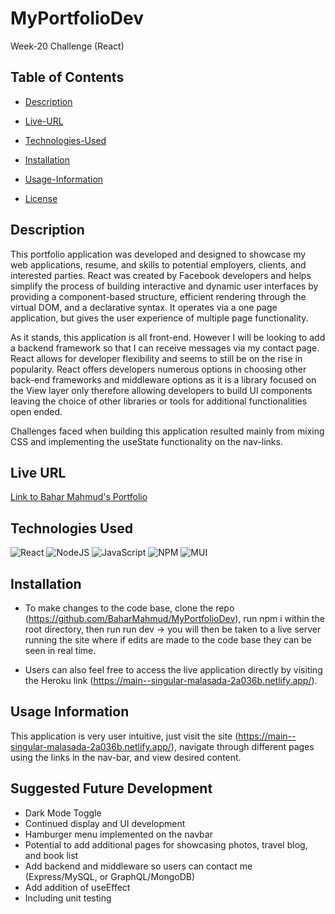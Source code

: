 # MyPortfolioDev


Week-20 Challenge (React)


## Table of Contents

- [Description](#description)

- [Live-URL](#live-url)


- [Technologies-Used](#technologies-used)

- [Installation](#installation)

- [Usage-Information](#usage-information)

- [License](#license)

## Description

This portfolio application was developed and designed to showcase my web applications, resume, and skills to potential employers, clients, and interested parties. React was created by Facebook developers and helps simplify the process of building interactive and dynamic user interfaces by providing a component-based structure, efficient rendering through the virtual DOM, and a declarative syntax. It operates via a one page application, but gives the user experience of multiple page functionality.

As it stands, this application is all front-end. However I will be looking to add a backend framework so that I can receive messages via my contact page. React allows for developer flexibility and seems to still be on the rise in popularity. React offers developers numerous options in choosing other back-end frameworks and middleware options as it is a library focused on the View layer only therefore allowing developers to build UI components leaving the choice of other libraries or tools for additional functionalities open ended.

Challenges faced when building this application resulted mainly from mixing CSS and implementing the useState functionality on the nav-links. 

## Live URL

[Link to Bahar Mahmud's Portfolio](https://main--singular-malasada-2a036b.netlify.app/)



## Technologies Used

![React](https://img.shields.io/badge/react-%2320232a.svg?style=for-the-badge&logo=react&logoColor=%2361DAFB)
![NodeJS](https://img.shields.io/badge/node.js-6DA55F?style=for-the-badge&logo=node.js&logoColor=white)
![JavaScript](https://img.shields.io/badge/javascript-%23323330.svg?style=for-the-badge&logo=javascript&logoColor=%23F7DF1E)
![NPM](https://img.shields.io/badge/NPM-%23CB3837.svg?style=for-the-badge&logo=npm&logoColor=white)
![MUI](https://img.shields.io/badge/MUI-%230081CB.svg?style=for-the-badge&logo=mui&logoColor=white)

## Installation

- To make changes to the code base, clone the repo (https://github.com/BaharMahmud/MyPortfolioDev), run npm i within the root directory, then run run dev -> you will then be taken to a live server running the site where if edits are made to the code base they can be seen in real time.

- Users can also feel free to access the live application directly by visiting the Heroku link (https://main--singular-malasada-2a036b.netlify.app/).





## Usage Information

This application is very user intuitive, just visit the site (https://main--singular-malasada-2a036b.netlify.app/), navigate through different pages using the links in the nav-bar, and view desired content.

## Suggested Future Development

- Dark Mode Toggle
- Continued display and UI development
- Hamburger menu implemented on the navbar
- Potential to add additional pages for showcasing photos, travel blog, and book list
- Add backend and middleware so users can contact me (Express/MySQL, or GraphQL/MongoDB)
- Add addition of useEffect
- Including unit testing

